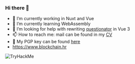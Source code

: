 ### Hi there 👋

- 🔭 I’m currently working in Nuxt and Vue
- 🌱 I’m currently learning WebAssembly 
- 🤔 I’m looking for help with rewriting [questionator](https://github.com/dekadentno/questionator) in Vue 3
- 📫 How to reach me: mail can be found in my [CV](https://dekadentno.github.io/cv)
- 🔐 My PGP key can be found [here](https://keys.openpgp.org/vks/v1/by-fingerprint/3E8CED6FF042A577946EF37CEAF72297003647E5) 
- https://www.blockchain.hr


![TryHackMe](https://tryhackme-badges.s3.amazonaws.com/matejl.png)
